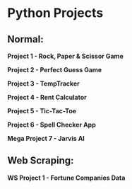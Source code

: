# Python Projects

## Normal:

**Project 1 - Rock, Paper & Scissor Game**

**Project 2 - Perfect Guess Game**

**Project 3 - TempTracker**

**Project 4 - Rent Calculator**

**Project 5 - Tic-Tac-Toe**

**Project 6 - Spell Checker App**

**Mega Project 7 - Jarvis AI**

## Web Scraping:

**WS Project 1 - Fortune Companies Data**
